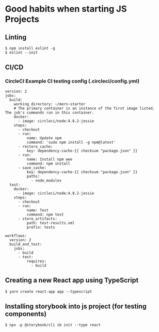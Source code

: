 # Good habits when starting JS Projects

## Linting

```
$ npm install eslint -g
$ eslint --init

```

## CI/CD

### CircleCI Example CI testing config (.circleci/config.yml)
```
version: 2
jobs:
  build:
    working_directory: ~/mern-starter
    # The primary container is an instance of the first image listed. The job's commands run in this container.
    docker:
      - image: circleci/node:4.8.2-jessie
    steps:
      - checkout
      - run:
          name: Update npm
          command: 'sudo npm install -g npm@latest'
      - restore_cache:
          key: dependency-cache-{{ checksum "package.json" }}
      - run:
          name: Install npm wee
          command: npm install
      - save_cache:
          key: dependency-cache-{{ checksum "package.json" }}
          paths:
            - node_modules
  test:
    docker:
      - image: circleci/node:4.8.2-jessie
    steps:
      - checkout
      - run:
          name: Test
          command: npm test
      - store_artifacts:
          path: test-results.xml
          prefix: tests

workflows:
  version: 2
  build_and_test:
    jobs:
      - build
      - test:
          requires:
            - build
```

## Creating a new React app using TypeScript
```
$ yarn create react-app app --typescript
```

## Installing storybook into js project (for testing components)
```
$ npx -p @storybook/cli sb init --type react
```
